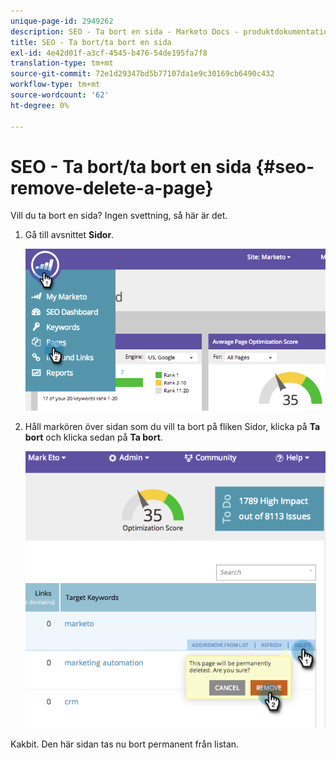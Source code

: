 ```yaml
---
unique-page-id: 2949262
description: SEO - Ta bort en sida - Marketo Docs - produktdokumentation
title: SEO - Ta bort/ta bort en sida
exl-id: 4e42d01f-a3cf-4545-b476-54de195fa7f8
translation-type: tm+mt
source-git-commit: 72e1d29347bd5b77107da1e9c30169cb6490c432
workflow-type: tm+mt
source-wordcount: '62'
ht-degree: 0%

---
```


# SEO - Ta bort/ta bort en sida {#seo-remove-delete-a-page}

Vill du ta bort en sida? Ingen svettning, så här är det.

1. Gå till avsnittet **Sidor**.

   ![](assets/image2014-9-18-13-3a58-3a33.png)

1. Håll markören över sidan som du vill ta bort på fliken Sidor, klicka på **Ta bort** och klicka sedan på **Ta bort**.

   ![](assets/image2014-9-18-13-3a58-3a39.png)

Kakbit. Den här sidan tas nu bort permanent från listan.
